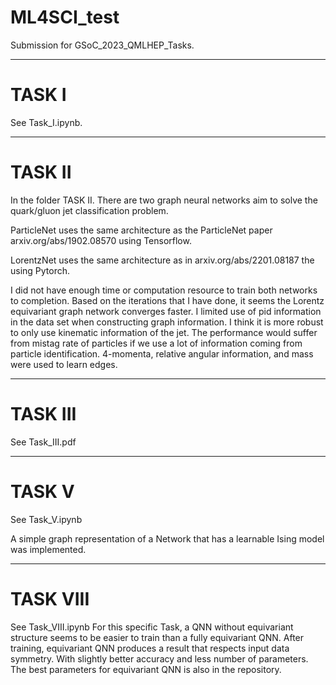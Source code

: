 # ML4SCI_test

Submission for GSoC_2023_QMLHEP_Tasks.

---
# TASK I

See Task_I.ipynb.

---

# TASK II

In the folder TASK II. There are two graph neural networks aim to solve the quark/gluon jet classification problem.

ParticleNet uses the same architecture as the ParticleNet paper arxiv.org/abs/1902.08570 using Tensorflow.

LorentzNet uses the same architecture as in arxiv.org/abs/2201.08187 the using Pytorch.

I did not have enough time or computation resource to train both networks to completion.
Based on the iterations that I have done, it seems the Lorentz equivariant graph network converges faster.
I limited use of pid information in the data set when constructing graph information. I think it is more robust to only use kinematic information of the jet.
The performance would suffer from mistag rate of particles if we use a lot of information coming from particle identification. 4-momenta, relative angular information, and mass were used to learn edges.

---

# TASK III

See Task_III.pdf

---

# TASK V

See Task_V.ipynb

A simple graph representation of a Network that has a learnable Ising model was implemented.

---

# TASK VIII

See Task_VIII.ipynb
For this specific Task, a QNN without equivariant structure seems to be easier to train than a fully equivariant QNN.
After training, equivariant QNN produces a result that respects input data symmetry. With slightly better accuracy and less number of parameters.
The best parameters for equivariant QNN is also in the repository. 
